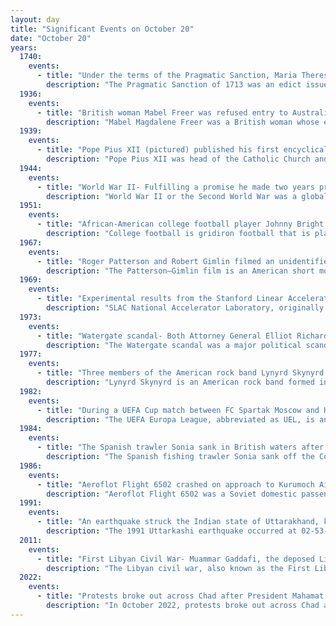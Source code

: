 ```yaml
---
layout: day
title: "Significant Events on October 20"
date: "October 20"
years:
  1740:
    events:
      - title: "Under the terms of the Pragmatic Sanction, Maria Theresa (pictured) ascended the Habsburg throne."
        description: "The Pragmatic Sanction of 1713 was an edict issued by Holy Roman Emperor Charles VI, on 19 April 1713 to ensure that the Habsburg monarchy, which included the Archduchy of Austria, the Kingdom of Hungary, the Kingdom of Croatia, the Kingdom of Bohemia, the Duchy of Milan, the Kingdom of Naples, the Kingdom of Sardinia and the Austrian Netherlands, could be inherited by a daughter undivided."
  1936:
    events:
      - title: "British woman Mabel Freer was refused entry to Australia after failing a dictation test given in Italian, leading to a debate over Australia's immigration policy."
        description: "Mabel Magdalene Freer was a British woman whose exclusion from Australia on morality grounds in 1936 became a cause célèbre and led to a political controversy."
  1939:
    events:
      - title: "Pope Pius XII (pictured) published his first encyclical, Summi Pontificatus, which critiqued ideologies such as racism, cultural superiority and totalitarianism."
        description: "Pope Pius XII was head of the Catholic Church and sovereign of the Vatican City State from 2 March 1939 until his death in October 1958. Before his election to the papacy, he served as secretary of the Department of Extraordinary Ecclesiastical Affairs, papal nuncio to Germany, and Cardinal Secretary of State, in which capacity he worked to conclude treaties with various European and Latin American nations, including the Reichskonkordat treaty with the German Reich."
  1944:
    events:
      - title: "World War II- Fulfilling a promise he made two years previously, General Douglas MacArthur landed on Leyte to begin the recapture of the Philippines."
        description: "World War II or the Second World War was a global conflict between two coalitions- the Allies and the Axis powers. Nearly all of the world's countries participated, with many nations mobilising all resources in pursuit of total war. Tanks and aircraft played major roles, enabling the strategic bombing of cities and delivery of the first and only nuclear weapons ever used in war. World War II was the deadliest conflict in history, resulting in 70 to 85 million deaths, more than half of which were civilians. Millions died in genocides, including the Holocaust, and by massacres, starvation, and disease. After the Allied victory, Germany, Austria, Japan, and Korea were occupied, and German and Japanese leaders were tried for war crimes."
  1951:
    events:
      - title: "African-American college football player Johnny Bright was the victim of an on-field assault, eventually leading to changes in NCAA football rules that mandated the use of more protective helmets with face guards."
        description: "College football is gridiron football that is played by teams of amateur student-athletes at universities and colleges. It was through collegiate competition that gridiron football first gained popularity in the United States."
  1967:
    events:
      - title: "Roger Patterson and Robert Gimlin filmed an unidentified subject, which they claimed was Bigfoot, at Six Rivers National Forest in California."
        description: "The Patterson–Gimlin film is an American short motion picture of an unidentified subject that the filmmakers have said was a Bigfoot. The footage was shot in 1967 in Northern California, and has since been subjected to many attempts to authenticate or debunk it."
  1969:
    events:
      - title: "Experimental results from the Stanford Linear Accelerator Center were published showing that protons were composed of smaller particles, the first evidence of quarks."
        description: "SLAC National Accelerator Laboratory, originally named the Stanford Linear Accelerator Center, is a federally funded research and development center in Menlo Park, California, United States. Founded in 1962, the laboratory is now sponsored by the United States Department of Energy and administrated by Stanford University. It is the site of the Stanford Linear Accelerator, a 3.2 kilometer (2-mile) linear accelerator constructed in 1966 that could accelerate electrons to energies of 50 GeV."
  1973:
    events:
      - title: "Watergate scandal- Both Attorney General Elliot Richardson and his deputy William Ruckelshaus resigned rather than obey Richard Nixon's order to have Archibald Cox fired."
        description: "The Watergate scandal was a major political scandal in the United States involving the administration of President Richard Nixon which began in 1972 and ultimately led to Nixon's resignation in 1974. It revolved around members of a group associated with Nixon's 1972 re-election campaign breaking into and planting listening devices in the Democratic National Committee headquarters at the Watergate Office Building in Washington, D.C., on June 17, 1972, and Nixon's later attempts to hide his administration's involvement."
  1977:
    events:
      - title: "Three members of the American rock band Lynyrd Skynyrd died when their chartered plane crashed in Gillsburg, Mississippi."
        description: "Lynyrd Skynyrd is an American rock band formed in Jacksonville, Florida in 1964. The group originally formed as My Backyard and comprised Ronnie Van Zant (vocals), Gary Rossington (guitar), Allen Collins (guitar), Larry Junstrom (bass), and Bob Burns (drums). The band spent four years touring small venues under various names and with several lineup changes before deciding on 'Lynyrd Skynyrd' in 1968. The band released its first album, (Pronounced 'Lĕh-'nérd 'Skin-'nérd), in 1973. By then, they had settled on a lineup that included bassist Leon Wilkeson, keyboardist Billy Powell, and guitarist Ed King. Burns left and was replaced by Artimus Pyle in 1974. King left in 1975 and was replaced by Steve Gaines in 1976. At the height of their fame in the 1970s, the band popularized the Southern rock genre with songs such as 'Sweet Home Alabama' and 'Free Bird'. After releasing five studio albums and one live album, the band's career was abruptly halted on October 20, 1977, when their chartered airplane crashed, killing Van Zant, Steve Gaines, and backup singer Cassie Gaines, and seriously injuring the rest of the band."
  1982:
    events:
      - title: "During a UEFA Cup match between FC Spartak Moscow and HFC Haarlem, a large number of attendees trying to leave the Central Lenin Stadium resulted in a stampede that caused 66 deaths."
        description: "The UEFA Europa League, abbreviated as UEL, is an annual football club competition organised since 1971 by the Union of European Football Associations (UEFA) for eligible European football clubs. It is the second-tier competition of European club football, ranking below the UEFA Champions League and above the UEFA Conference League."
  1984:
    events:
      - title: "The Spanish trawler Sonia sank in British waters after a five-hour chase by the Irish Naval Service patrol vessel Aisling, during which almost 600 shots were fired."
        description: "The Spanish fishing trawler Sonia sank off the Cornish coast of England on 20 October 1984. On 19 October, in Irish territorial waters off the coast of County Wexford, the Sonia had been spotted by the Irish Naval Service patrol vessel Aisling and was suspected to be fishing illegally. The Sonia was ordered to halt and prepare to receive a boarding party, but did not comply."
  1986:
    events:
      - title: "Aeroflot Flight 6502 crashed on approach to Kurumoch Airport in Samara (then Kuibyshev in the Soviet Union), killing 70 people on board."
        description: "Aeroflot Flight 6502 was a Soviet domestic passenger flight operated by a Tupolev Tu-134A from Sverdlovsk to Grozny via Kuibyshev, which crashed in Kuibyshev on 20 October 1986. Seventy of the 94 passengers and crew on board were killed when the plane overran the runway, after the pilot made a bet that he could make an instrument-only approach with curtained cockpit windows. Investigators determined the cause of the accident was pilot negligence."
  1991:
    events:
      - title: "An earthquake struck the Indian state of Uttarakhand, killing at least 768 people and destroying thousands of homes."
        description: "The 1991 Uttarkashi earthquake occurred at 02-53-16 Indian Standard Time (UTC+05-30) on 20 October with a moment magnitude of 6.8 and a maximum Mercalli intensity of IX (Violent). This thrust event was instrumentally recorded and occurred along the Main Central Thrust in the Uttarkashi and Gharwal regions of the Indian state of Uttarakhand. High intensity shaking resulted in the deaths of at least 768 people and the destruction of thousands of homes."
  2011:
    events:
      - title: "First Libyan Civil War- Muammar Gaddafi, the deposed Libyan leader, was captured by rebel forces during the Battle of Sirte, and was killed shortly thereafter."
        description: "The Libyan civil war, also known as the First Libyan Civil War, was an armed conflict in 2011 in the North African country of Libya that was fought between forces loyal to Colonel Muammar Gaddafi and rebel groups that were seeking to oust his government. The war was preceded by protests in Zawiya on 8 August 2009 and finally ignited by protests in Benghazi beginning on Tuesday 15 February 2011, which led to clashes with security forces who fired on the crowd. The protests escalated into a rebellion that spread across the country, with the forces opposing Gaddafi establishing an interim governing body, the National Transitional Council."
  2022:
    events:
      - title: "Protests broke out across Chad after President Mahamat Déby (pictured) declared his intentions to extend his rule by another two years resulting in hundreds of protesters being killed."
        description: "In October 2022, protests broke out across Chad after President Mahamat Déby declared his intentions to extend his rule by another two years instead of stepping down like he intended to when he took power. The protests were some of the most violent in the country's history, with hundreds of protesters being killed and thousands detained, injured, or arrested."
---
```

